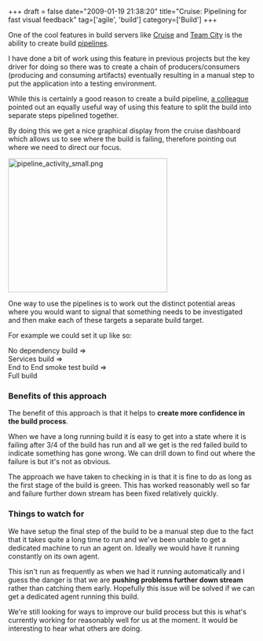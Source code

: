 +++
draft = false
date="2009-01-19 21:38:20"
title="Cruise: Pipelining for fast visual feedback"
tag=['agile', 'build']
category=['Build']
+++

One of the cool features in build servers like <a href="http://studios.thoughtworks.com/cruise-continuous-integration">Cruise</a> and <a href="http://www.jetbrains.com/teamcity/">Team City</a> is the ability to create build <a href="http://studios.thoughtworks.com/cruise-continuous-integration/deployment-pipelines">pipelines</a>.

I have done a bit of work using this feature in previous projects but the key driver for doing so there was to create a chain of producers/consumers (producing and consuming artifacts) eventually resulting in a manual step to put the application into a testing environment.

While this is certainly a good reason to create a build pipeline, <a href="http://twitter.com/davcamer">a colleague</a> pointed out an equally useful way of using this feature to split the build into separate steps pipelined together.

By doing this we get a nice graphical display from the cruise dashboard which allows us to see where the build is failing, therefore pointing out where we need to direct our focus.

<img src="{{<siteurl>}}/uploads/2009/01/pipeline-activity-small.png" alt="pipeline_activity_small.png" border="0" width="324" height="273" />

One way to use the pipelines is to work out the distinct potential areas where you would want to signal that something needs to be investigated and then make each of these targets a separate build target.

For example we could set it up like so:

No dependency build => <br />
Services build  => <br />
End to End smoke test build => <br />
Full build 

<h3>Benefits of this approach</h3>

The benefit of this approach is that it helps to <strong>create more confidence in the build process</strong>.

When we have a long running build it is easy to get into a state where it is failing after 3/4 of the build has run and all we get is the red failed build to indicate something has gone wrong.  We can drill down to find out where the failure is but it's not as obvious.

The approach we have taken to checking in is that it is fine to do as long as the first stage of the build is green. This has worked reasonably well so far and failure further down stream has been fixed relatively quickly.

<h3>Things to watch for</h3>

We have setup the final step of the build to be a manual step due to the fact that it takes quite a long time to run and we've been unable to get a dedicated machine to run an agent on. Ideally we would have it running constantly on its own agent.

This isn't run as frequently as when we had it running automatically and I guess the danger is that we are <strong>pushing problems further down stream</strong> rather than catching them early. Hopefully this issue will be solved if we can get a dedicated agent running this build.

We're still looking for ways to improve our build process but this is what's currently working for reasonably well for us at the moment. It would be interesting to hear what others are doing.
